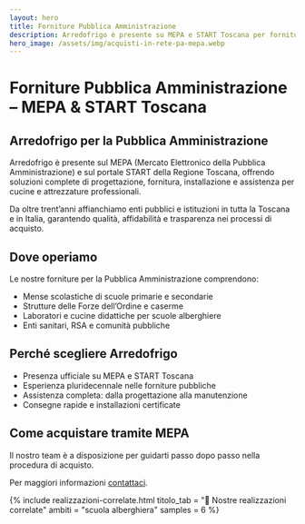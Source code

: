 ```yaml
---
layout: hero
title: Forniture Pubblica Amministrazione
description: Arredofrigo è presente su MEPA e START Toscana per forniture alla Pubblica Amministrazione. Cucine professionali e attrezzature per mense scolastiche, forze dell’ordine e scuole alberghiere.
hero_image: /assets/img/acquisti-in-rete-pa-mepa.webp
---
```


# Forniture Pubblica Amministrazione – MEPA & START Toscana

## Arredofrigo per la Pubblica Amministrazione

Arredofrigo è presente sul MEPA (Mercato Elettronico della Pubblica Amministrazione) e sul portale START della Regione Toscana, offrendo soluzioni complete di progettazione, fornitura, installazione e assistenza per cucine e attrezzature professionali.

Da oltre trent’anni affianchiamo enti pubblici e istituzioni in tutta la Toscana e in Italia, garantendo qualità, affidabilità e trasparenza nei processi di acquisto.

## Dove operiamo

Le nostre forniture per la Pubblica Amministrazione comprendono:

- Mense scolastiche di scuole primarie e secondarie
- Strutture delle Forze dell’Ordine e caserme
- Laboratori e cucine didattiche per scuole alberghiere
- Enti sanitari, RSA e comunità pubbliche

## Perché scegliere Arredofrigo

- Presenza ufficiale su MEPA e START Toscana
- Esperienza pluridecennale nelle forniture pubbliche
- Assistenza completa: dalla progettazione alla manutenzione
- Consegne rapide e installazioni certificate

## Come acquistare tramite MEPA

Il nostro team è a disposizione per guidarti passo dopo passo nella procedura di acquisto.

Per maggiori informazioni [contattaci](/contatti).

{% include realizzazioni-correlate.html
    titolo_tab = "🎯 Nostre realizzazioni correlate"
    ambiti = "scuola alberghiera"
    samples = 6
 %}